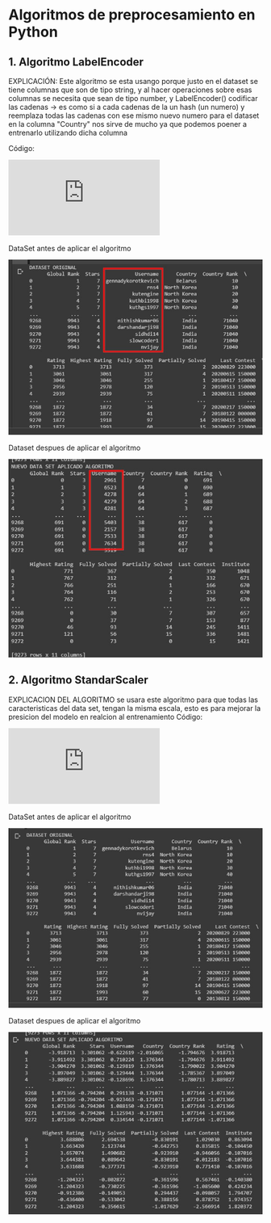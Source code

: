# Algoritmos de preprocesamiento en Python



## 1. Algoritmo LabelEncoder

EXPLICACIÓN:
Este algoritmo se esta usango porque justo en el dataset se tiene columnas que son de tipo string,
y al hacer operaciones sobre esas columnas se  necesita que sean de tipo number, y LabelEncoder()
codificar las cadenas -> es como si a cada cadenas de la un hash (un numero) y reemplaza todas las cadenas con ese mismo nuevo numero
para el dataset en la columna "Country" nos sirve de mucho ya que  podemos poener a entrenarlo utilizando dicha columna

Código: 

![](https://github.com/OsvaldoRodriguez/PRIMER-PARCIAL-INF-354/blob/master/PREGUNTA%203/algoritmo1.py)

DataSet antes de aplicar el algoritmo

![](https://github.com/OsvaldoRodriguez/PRIMER-PARCIAL-INF-354/blob/master/PREGUNTA%203/algoritmo1_inicio.jpeg)

Dataset despues de aplicar el algoritmo

![](https://github.com/OsvaldoRodriguez/PRIMER-PARCIAL-INF-354/blob/master/PREGUNTA%203/algoritmo1_fin.jpeg)


## 2. Algoritmo StandarScaler

EXPLICACION DEL ALGORITMO
se usara este algoritmo para que todas las caracteristicas del data set, tengan la misma escala, esto es para  mejorar la presicion del modelo
en realcion al entrenamiento
Código: 

![](https://github.com/OsvaldoRodriguez/PRIMER-PARCIAL-INF-354/blob/master/PREGUNTA%203/algoritmo2.py)

DataSet antes de aplicar el algoritmo

![](https://github.com/OsvaldoRodriguez/PRIMER-PARCIAL-INF-354/blob/master/PREGUNTA%203/algoritmo2_inicio.jpeg)

Dataset despues de aplicar el algoritmo

![](https://github.com/OsvaldoRodriguez/PRIMER-PARCIAL-INF-354/blob/master/PREGUNTA%203/algoritmo2_fin.jpeg)
